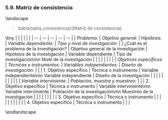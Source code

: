 ### 5.9. Matriz de consistencia

\landscape

> \tabla{tabla_consistencia}{Matriz de consistencia}

\tiny
| | | | | |
| -- | -- | -- | -- | -- |
| *Problema:* | *Objetivo general:* | *Hipótesis:* | *Variable dependiente:* | *Tipo y nivel de investigación:* |
| ¿Cuál es el problema de la investigación? | Objetivo general de la investigación | Hipótesis de la investigación | Variable dependiente | Tipo de investigación\n\n Nivel de la investigación |
| | | | | |
| | *Objetivos específicos:* | *Técnicas e instrumentos:* | *Variables independientes:* | *Diseño de investigación:* |
| | 1. Objetivo específico | Técnica o instrumento | Variable independiente\n\n Variable independiente | Diseño de la investigación |
| | | | | |
| | | | *Variable interviniente:* | *Población, muestra y muestreo:* |
| | 2. Objetivo específico | Técnica o instrumento | Variable interviniente\n\n Variable interviniente | Población de la investigación\n\n Muestreo de la investigación |
| | | | | |
| | 3. Objetivo específico | Técnica o instrumento | | |
| | | | | |
| | 4. Objetivo específico | Técnica o instrumento | | |

\endlandscape
